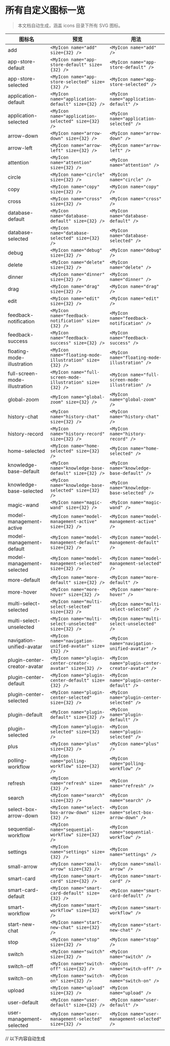 # 所有自定义图标一览

> 本文档自动生成，涵盖 icons 目录下所有 SVG 图标。

| 图标名 | 预览 | 用法 |
|--------|------|------|
| add | `<MyIcon name="add" size={32} />` | `<MyIcon name="add" />` |
| app-store-default | `<MyIcon name="app-store-default" size={32} />` | `<MyIcon name="app-store-default" />` |
| app-store-selected | `<MyIcon name="app-store-selected" size={32} />` | `<MyIcon name="app-store-selected" />` |
| application-default | `<MyIcon name="application-default" size={32} />` | `<MyIcon name="application-default" />` |
| application-selected | `<MyIcon name="application-selected" size={32} />` | `<MyIcon name="application-selected" />` |
| arrow-down | `<MyIcon name="arrow-down" size={32} />` | `<MyIcon name="arrow-down" />` |
| arrow-left | `<MyIcon name="arrow-left" size={32} />` | `<MyIcon name="arrow-left" />` |
| attention | `<MyIcon name="attention" size={32} />` | `<MyIcon name="attention" />` |
| circle | `<MyIcon name="circle" size={32} />` | `<MyIcon name="circle" />` |
| copy | `<MyIcon name="copy" size={32} />` | `<MyIcon name="copy" />` |
| cross | `<MyIcon name="cross" size={32} />` | `<MyIcon name="cross" />` |
| database-default | `<MyIcon name="database-default" size={32} />` | `<MyIcon name="database-default" />` |
| database-selected | `<MyIcon name="database-selected" size={32} />` | `<MyIcon name="database-selected" />` |
| debug | `<MyIcon name="debug" size={32} />` | `<MyIcon name="debug" />` |
| delete | `<MyIcon name="delete" size={32} />` | `<MyIcon name="delete" />` |
| dinner | `<MyIcon name="dinner" size={32} />` | `<MyIcon name="dinner" />` |
| drag | `<MyIcon name="drag" size={32} />` | `<MyIcon name="drag" />` |
| edit | `<MyIcon name="edit" size={32} />` | `<MyIcon name="edit" />` |
| feedback-notification | `<MyIcon name="feedback-notification" size={32} />` | `<MyIcon name="feedback-notification" />` |
| feedback-success | `<MyIcon name="feedback-success" size={32} />` | `<MyIcon name="feedback-success" />` |
| floating-mode-illustration | `<MyIcon name="floating-mode-illustration" size={32} />` | `<MyIcon name="floating-mode-illustration" />` |
| full-screen-mode-illustration | `<MyIcon name="full-screen-mode-illustration" size={32} />` | `<MyIcon name="full-screen-mode-illustration" />` |
| global-zoom | `<MyIcon name="global-zoom" size={32} />` | `<MyIcon name="global-zoom" />` |
| history-chat | `<MyIcon name="history-chat" size={32} />` | `<MyIcon name="history-chat" />` |
| history-record | `<MyIcon name="history-record" size={32} />` | `<MyIcon name="history-record" />` |
| home-selected | `<MyIcon name="home-selected" size={32} />` | `<MyIcon name="home-selected" />` |
| knowledge-base-default | `<MyIcon name="knowledge-base-default" size={32} />` | `<MyIcon name="knowledge-base-default" />` |
| knowledge-base-selected | `<MyIcon name="knowledge-base-selected" size={32} />` | `<MyIcon name="knowledge-base-selected" />` |
| magic-wand | `<MyIcon name="magic-wand" size={32} />` | `<MyIcon name="magic-wand" />` |
| model-management-active | `<MyIcon name="model-management-active" size={32} />` | `<MyIcon name="model-management-active" />` |
| model-management-default | `<MyIcon name="model-management-default" size={32} />` | `<MyIcon name="model-management-default" />` |
| model-management-selected | `<MyIcon name="model-management-selected" size={32} />` | `<MyIcon name="model-management-selected" />` |
| more-default | `<MyIcon name="more-default" size={32} />` | `<MyIcon name="more-default" />` |
| more-hover | `<MyIcon name="more-hover" size={32} />` | `<MyIcon name="more-hover" />` |
| multi-select-selected | `<MyIcon name="multi-select-selected" size={32} />` | `<MyIcon name="multi-select-selected" />` |
| multi-select-unselected | `<MyIcon name="multi-select-unselected" size={32} />` | `<MyIcon name="multi-select-unselected" />` |
| navigation-unified-avatar | `<MyIcon name="navigation-unified-avatar" size={32} />` | `<MyIcon name="navigation-unified-avatar" />` |
| plugin-center-creator-avatar | `<MyIcon name="plugin-center-creator-avatar" size={32} />` | `<MyIcon name="plugin-center-creator-avatar" />` |
| plugin-center-default | `<MyIcon name="plugin-center-default" size={32} />` | `<MyIcon name="plugin-center-default" />` |
| plugin-center-selected | `<MyIcon name="plugin-center-selected" size={32} />` | `<MyIcon name="plugin-center-selected" />` |
| plugin-default | `<MyIcon name="plugin-default" size={32} />` | `<MyIcon name="plugin-default" />` |
| plugin-selected | `<MyIcon name="plugin-selected" size={32} />` | `<MyIcon name="plugin-selected" />` |
| plus | `<MyIcon name="plus" size={32} />` | `<MyIcon name="plus" />` |
| polling-workflow | `<MyIcon name="polling-workflow" size={32} />` | `<MyIcon name="polling-workflow" />` |
| refresh | `<MyIcon name="refresh" size={32} />` | `<MyIcon name="refresh" />` |
| search | `<MyIcon name="search" size={32} />` | `<MyIcon name="search" />` |
| select-box-arrow-down | `<MyIcon name="select-box-arrow-down" size={32} />` | `<MyIcon name="select-box-arrow-down" />` |
| sequential-workflow | `<MyIcon name="sequential-workflow" size={32} />` | `<MyIcon name="sequential-workflow" />` |
| settings | `<MyIcon name="settings" size={32} />` | `<MyIcon name="settings" />` |
| small-arrow | `<MyIcon name="small-arrow" size={32} />` | `<MyIcon name="small-arrow" />` |
| smart-card | `<MyIcon name="smart-card" size={32} />` | `<MyIcon name="smart-card" />` |
| smart-card-default | `<MyIcon name="smart-card-default" size={32} />` | `<MyIcon name="smart-card-default" />` |
| smart-workflow | `<MyIcon name="smart-workflow" size={32} />` | `<MyIcon name="smart-workflow" />` |
| start-new-chat | `<MyIcon name="start-new-chat" size={32} />` | `<MyIcon name="start-new-chat" />` |
| stop | `<MyIcon name="stop" size={32} />` | `<MyIcon name="stop" />` |
| switch | `<MyIcon name="switch" size={32} />` | `<MyIcon name="switch" />` |
| switch-off | `<MyIcon name="switch-off" size={32} />` | `<MyIcon name="switch-off" />` |
| switch-on | `<MyIcon name="switch-on" size={32} />` | `<MyIcon name="switch-on" />` |
| upload | `<MyIcon name="upload" size={32} />` | `<MyIcon name="upload" />` |
| user-default | `<MyIcon name="user-default" size={32} />` | `<MyIcon name="user-default" />` |
| user-management-selected | `<MyIcon name="user-management-selected" size={32} />` | `<MyIcon name="user-management-selected" />` |

// 以下内容自动生成 
 